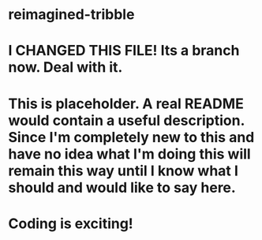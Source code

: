 # reimagined-tribble

# I CHANGED THIS FILE! Its a branch now. Deal with it.
# This is placeholder. A real README would contain a useful description. Since I'm completely new to this and have no idea what I'm doing this will remain this way until I know what I should and would like to say here.
# Coding is exciting!
